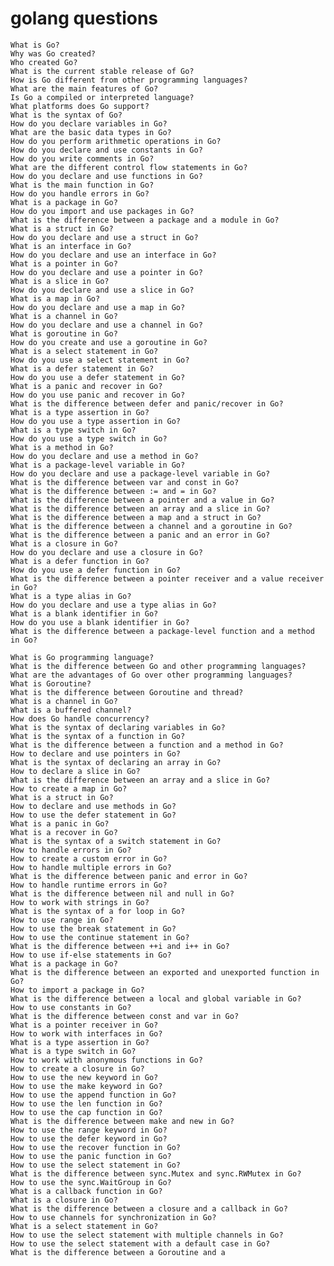 # golang questions

    What is Go?
    Why was Go created?
    Who created Go?
    What is the current stable release of Go?
    How is Go different from other programming languages?
    What are the main features of Go?
    Is Go a compiled or interpreted language?
    What platforms does Go support?
    What is the syntax of Go?
    How do you declare variables in Go?
    What are the basic data types in Go?
    How do you perform arithmetic operations in Go?
    How do you declare and use constants in Go?
    How do you write comments in Go?
    What are the different control flow statements in Go?
    How do you declare and use functions in Go?
    What is the main function in Go?
    How do you handle errors in Go?
    What is a package in Go?
    How do you import and use packages in Go?
    What is the difference between a package and a module in Go?
    What is a struct in Go?
    How do you declare and use a struct in Go?
    What is an interface in Go?
    How do you declare and use an interface in Go?
    What is a pointer in Go?
    How do you declare and use a pointer in Go?
    What is a slice in Go?
    How do you declare and use a slice in Go?
    What is a map in Go?
    How do you declare and use a map in Go?
    What is a channel in Go?
    How do you declare and use a channel in Go?
    What is goroutine in Go?
    How do you create and use a goroutine in Go?
    What is a select statement in Go?
    How do you use a select statement in Go?
    What is a defer statement in Go?
    How do you use a defer statement in Go?
    What is a panic and recover in Go?
    How do you use panic and recover in Go?
    What is the difference between defer and panic/recover in Go?
    What is a type assertion in Go?
    How do you use a type assertion in Go?
    What is a type switch in Go?
    How do you use a type switch in Go?
    What is a method in Go?
    How do you declare and use a method in Go?
    What is a package-level variable in Go?
    How do you declare and use a package-level variable in Go?
    What is the difference between var and const in Go?
    What is the difference between := and = in Go?
    What is the difference between a pointer and a value in Go?
    What is the difference between an array and a slice in Go?
    What is the difference between a map and a struct in Go?
    What is the difference between a channel and a goroutine in Go?
    What is the difference between a panic and an error in Go?
    What is a closure in Go?
    How do you declare and use a closure in Go?
    What is a defer function in Go?
    How do you use a defer function in Go?
    What is the difference between a pointer receiver and a value receiver in Go?
    What is a type alias in Go?
    How do you declare and use a type alias in Go?
    What is a blank identifier in Go?
    How do you use a blank identifier in Go?
    What is the difference between a package-level function and a method in Go?

    What is Go programming language?
    What is the difference between Go and other programming languages?
    What are the advantages of Go over other programming languages?
    What is Goroutine?
    What is the difference between Goroutine and thread?
    What is a channel in Go?
    What is a buffered channel?
    How does Go handle concurrency?
    What is the syntax of declaring variables in Go?
    What is the syntax of a function in Go?
    What is the difference between a function and a method in Go?
    How to declare and use pointers in Go?
    What is the syntax of declaring an array in Go?
    How to declare a slice in Go?
    What is the difference between an array and a slice in Go?
    How to create a map in Go?
    What is a struct in Go?
    How to declare and use methods in Go?
    How to use the defer statement in Go?
    What is a panic in Go?
    What is a recover in Go?
    What is the syntax of a switch statement in Go?
    How to handle errors in Go?
    How to create a custom error in Go?
    How to handle multiple errors in Go?
    What is the difference between panic and error in Go?
    How to handle runtime errors in Go?
    What is the difference between nil and null in Go?
    How to work with strings in Go?
    What is the syntax of a for loop in Go?
    How to use range in Go?
    How to use the break statement in Go?
    How to use the continue statement in Go?
    What is the difference between ++i and i++ in Go?
    How to use if-else statements in Go?
    What is a package in Go?
    What is the difference between an exported and unexported function in Go?
    How to import a package in Go?
    What is the difference between a local and global variable in Go?
    How to use constants in Go?
    What is the difference between const and var in Go?
    What is a pointer receiver in Go?
    How to work with interfaces in Go?
    What is a type assertion in Go?
    What is a type switch in Go?
    How to work with anonymous functions in Go?
    How to create a closure in Go?
    How to use the new keyword in Go?
    How to use the make keyword in Go?
    How to use the append function in Go?
    How to use the len function in Go?
    How to use the cap function in Go?
    What is the difference between make and new in Go?
    How to use the range keyword in Go?
    How to use the defer keyword in Go?
    How to use the recover function in Go?
    How to use the panic function in Go?
    How to use the select statement in Go?
    What is the difference between sync.Mutex and sync.RWMutex in Go?
    How to use the sync.WaitGroup in Go?
    What is a callback function in Go?
    What is a closure in Go?
    What is the difference between a closure and a callback in Go?
    How to use channels for synchronization in Go?
    What is a select statement in Go?
    How to use the select statement with multiple channels in Go?
    How to use the select statement with a default case in Go?
    What is the difference between a Goroutine and a





